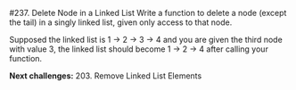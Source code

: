 #237. Delete Node in a Linked List
Write a function to delete a node (except the tail) in a singly linked
list, given only access to that node.

Supposed the linked list is 1 -> 2 -> 3 -> 4 and you are given the third
node with value 3, the linked list should become 1 -> 2 -> 4 after
calling your function.

**Next challenges:** 
203. Remove Linked List Elements
